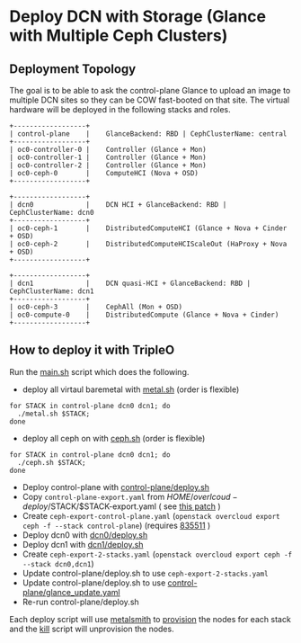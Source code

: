 # Deploy DCN with Storage (Glance with Multiple Ceph Clusters)

## Deployment Topology

The goal is to be able to ask the control-plane Glance to upload an
image to multiple DCN sites so they can be COW fast-booted on that
site. The virtual hardware will be deployed in the following stacks
and roles.

```
+------------------+
| control-plane    |    GlanceBackend: RBD | CephClusterName: central
+------------------+
| oc0-controller-0 |    Controller (Glance + Mon)
| oc0-controller-1 |    Controller (Glance + Mon)
| oc0-controller-2 |    Controller (Glance + Mon)
| oc0-ceph-0       |    ComputeHCI (Nova + OSD)
+------------------+

+------------------+
| dcn0             |    DCN HCI + GlanceBackend: RBD | CephClusterName: dcn0
+------------------+
| oc0-ceph-1       |    DistributedComputeHCI (Glance + Nova + Cinder + OSD)
| oc0-ceph-2       |    DistributedComputeHCIScaleOut (HaProxy + Nova + OSD)
+------------------+

+------------------+
| dcn1             |    DCN quasi-HCI + GlanceBackend: RBD | CephClusterName: dcn1
+------------------+
| oc0-ceph-3       |    CephAll (Mon + OSD)
| oc0-compute-0    |    DistributedCompute (Glance + Nova + Cinder)
+------------------+
```

## How to deploy it with TripleO

Run the [main.sh](main.sh) script which does the following.

- deploy all virtaul baremetal with [metal.sh](metal.sh) (order is flexible)
```
for STACK in control-plane dcn0 dcn1; do 
  ./metal.sh $STACK;
done
```
- deploy all ceph on with [ceph.sh](ceph.sh) (order is flexible)
```
for STACK in control-plane dcn0 dcn1; do 
  ./ceph.sh $STACK;
done
```

- Deploy control-plane with [control-plane/deploy.sh](control-plane/deploy.sh)
- Copy `control-plane-export.yaml` from $HOME/overlcoud-deploy/$STACK/$STACK-export.yaml ( see [this patch](https://github.com/openstack/python-tripleoclient/commit/80c43280a8a17c6d06b0fe24ab7df48ef29f24e9) )
- Create `ceph-export-control-plane.yaml` (`openstack overcloud export ceph -f --stack control-plane`) (requires [835511](https://review.opendev.org/c/openstack/python-tripleoclient/+/835511) )
- Deploy dcn0 with [dcn0/deploy.sh](dcn0/deploy.sh)
- Deploy dcn1 with [dcn1/deploy.sh](dcn1/deploy.sh)
- Create `ceph-export-2-stacks.yaml` (`openstack overcloud export ceph -f --stack dcn0,dcn1`)
- Update control-plane/deploy.sh to use `ceph-export-2-stacks.yaml`
- Update control-plane/deploy.sh to use [control-plane/glance_update.yaml](control-plane/glance_update.yaml)
- Re-run control-plane/deploy.sh

Each deploy script will use [metalsmith](../metalsmith)
to [provision](provision.sh) the nodes for each stack
and the [kill](kill.sh) script will unprovision the nodes.

<!--
## Validations

The scripts below maybe used to: 

- Import an image into the central, dcn0 and dcn1 locations
- Boot an instance and create a volume in the central location
- Boot an instance and create a volume in the dcn0 or dcn1 location
- Verify all necessary Ceph client configurations

### Glance

- Use [use-multistore-glance.sh](validations/use-multistore-glance.sh) to import
  an image into both `default_backend` and `dcn0`
  with [import-multi-stores](https://review.opendev.org/#/c/667132)
  and then copy that image to `dcn1`
  with [copy-existing-image](https://review.opendev.org/#/c/696457).
  A successful example looks
  like [use-multistore-glance.log](validations/use-multistore-glance.log).

### Cinder/Nova on Central

- [use-central.sh](validations/use-central.sh)

### Cinder/Nova on DCN

- [use-dcn.sh](validations/use-dcn.sh)
- [dcn-pet.sh](validations/dcn-pet.sh)
- To test dcn1, update AZ from "dcn0" to "dcn1"

### Ceph

- Verify any DCN node at $IP can use the central ceph cluster
```
scp ../../multiceph/test_ceph_client.sh heat-admin@$IP:/home/heat-admin/
ssh $IP "bash /home/heat-admin/test_ceph_client.sh central"
```

- Verify the control-plane node at $IP can use any DCN ceph cluster
```
scp ../../multiceph/test_ceph_client.sh heat-admin@$IP:/home/heat-admin/
ssh $IP "bash /home/heat-admin/test_ceph_client.sh dcn0"
ssh $IP "bash /home/heat-admin/test_ceph_client.sh dcn1"
```

- Were multiple glance backends configured at central Controller or dcn DistributedComputeHCI at $IP?
```
ssh $IP "sudo tail /var/lib/config-data/puppet-generated/glance_api/etc/glance/glance-api.conf"
```
-->
